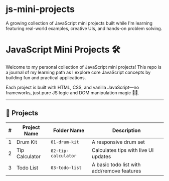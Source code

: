 # js-mini-projects
A growing collection of JavaScript mini projects built while I'm learning featuring real-world examples, creative UIs, and hands-on problem solving.

# JavaScript Mini Projects 🛠️

Welcome to my personal collection of JavaScript mini projects! This repo is a journal of my learning path as I explore core JavaScript concepts by building fun and practical applications.

Each project is built with HTML, CSS, and vanilla JavaScript—no frameworks, just pure JS logic and DOM manipulation magic 🧙‍♂️.

---

## 🚀 Projects

| # | Project Name         | Folder Name         | Description                               |
|---|----------------------|---------------------|-------------------------------------------|
| 1 | Drum Kit             | `01-drum-kit     `  | A responsive drum set                   |
| 2 | Tip Calculator       | `02-tip-calculator` | Calculates tips with live UI updates      |
| 3 | Todo List            | `03-todo-list`      | A basic todo list with add/remove features|
<!-- Add more rows as you go -->
